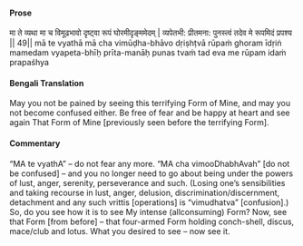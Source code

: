 #### Prose 

मा ते व्यथा मा च विमूढभावो
दृष्ट्वा रूपं घोरमीदृङ्ममेदम् |
व्यपेतभी: प्रीतमना: पुनस्त्वं
तदेव मे रूपमिदं प्रपश्य || 49||
mā te vyathā mā cha vimūḍha-bhāvo
dṛiṣhṭvā rūpaṁ ghoram īdṛiṅ mamedam
vyapeta-bhīḥ prīta-manāḥ punas tvaṁ
tad eva me rūpam idaṁ prapaśhya

 #### Bengali Translation 

May you not be pained by seeing this terrifying Form of Mine, and may you not become confused either. Be free of fear and be happy at heart and see again That Form of Mine [previously seen before the terrifying Form]. 

 #### Commentary 

“MA te vyathA” – do not fear any more. “MA cha vimooDhabhAvah” [do not be confused] – and you no longer need to go about being under the powers of lust, anger, serenity, perseverance and such. (Losing one’s sensibilities and taking recourse in lust, anger, delusion, discrimination/discernment, detachment and any such vrittis [operations] is “vimudhatva” [confusion].) So, do you see how it is to see My intense (allconsuming) Form? Now, see that Form [from before] – that four-armed Form holding conch-shell, discus, mace/club and lotus. What you desired to see – now see it. 